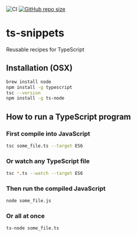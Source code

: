 ![CI](https://github.com/TheNewThinkTank/ts-snippets/actions/workflows/wf.yml/badge.svg)
[![GitHub repo size](https://img.shields.io/github/repo-size/TheNewThinkTank/ts-snippets?style=flat&logo=github&logoColor=whitesmoke&label=Repo%20Size)](https://github.com/TheNewThinkTank/ts-snippets/archive/refs/heads/main.zip)

# ts-snippets

Reusable recipes for TypeScript

## Installation (OSX)
```BASH
brew install node
npm install -g typescript
tsc --version
npm install -g ts-node
```

## How to run a TypeScript program
### First compile into JavaScript
```BASH
tsc some_file.ts --target ES6
```

### Or watch any TypeScript file
```BASH
tsc *.ts --watch --target ES6
```

### Then run the compiled JavaScript
```BASH
node some_file.js
```

### Or all at once
```BASH
ts-node some_file.ts
```
